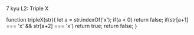 7 kyu
L2: Triple X

function tripleX(str){
let a = str.indexOf('x');
  if(a < 0) return false;
  if(str[a+1] === 'x' && str[a+2] === 'x') return true;
    return false;
}
